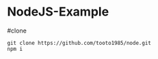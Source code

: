 ﻿NodeJS-Example
=============================

#clone

```
git clone https://github.com/tooto1985/node.git
npm i
```